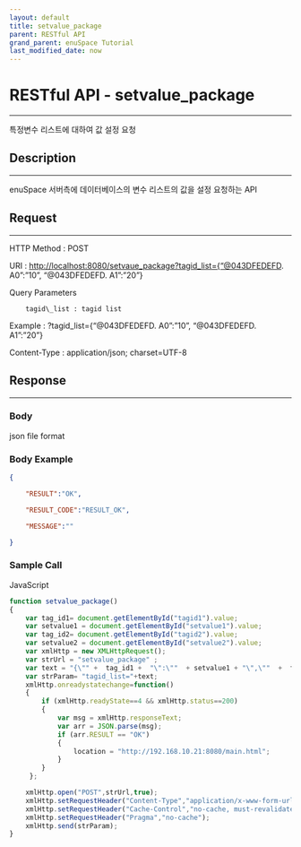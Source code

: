 ```yaml
---
layout: default
title: setvalue_package
parent: RESTful API
grand_parent: enuSpace Tutorial
last_modified_date: now
---
```


# **RESTful API - setvalue\_package**

---

특정변수 리스트에 대하여 값 설정 요청

## **Description**

---

enuSpace 서버측에 데이터베이스의 변수 리스트의 값을 설정 요청하는 API

## **Request**

---

HTTP Method : POST

URI : [http://localhost:8080/setvaue\_package?tagid\_list={“@043DFEDEFD](http://localhost:8080/setvaue_package?tagid_list={“@043DFEDEFD). A0”:”10”, “@043DFEDEFD. A1”:”20”}

Query Parameters

```
    tagid\_list : tagid list
```

Example : ?tagid\_list={“@043DFEDEFD. A0”:”10”, “@043DFEDEFD. A1”:”20”}

Content-Type : application/json; charset=UTF-8

## **Response**

---

### **Body**

json file format

### **Body Example**

```json
{

    "RESULT":"OK",

    "RESULT_CODE":"RESULT_OK",

    "MESSAGE":""

}
```

### **Sample Call**

JavaScript

```js
function setvalue_package()
{
    var tag_id1= document.getElementById("tagid1").value;
    var setvalue1 = document.getElementById("setvalue1").value;
    var tag_id2= document.getElementById("tagid2").value;
    var setvalue2 = document.getElementById("setvalue2").value;
    var xmlHttp = new XMLHttpRequest();
    var strUrl = "setvalue_package" ;
    var text = "{\"" +  tag_id1 +  "\":\""  + setvalue1 + "\",\""  +  tag_id2 +  "\":\""  + setvalue2 + "\"}";
    var strParam= "tagid_list="+text;  
    xmlHttp.onreadystatechange=function()
    {
        if (xmlHttp.readyState==4 && xmlHttp.status==200)
        {        
            var msg = xmlHttp.responseText;
            var arr = JSON.parse(msg);        
            if (arr.RESULT == "OK")
            {
                location = "http://192.168.10.21:8080/main.html";
            }
        }
     };    

    xmlHttp.open("POST",strUrl,true);    
    xmlHttp.setRequestHeader("Content-Type","application/x-www-form-urlencoded;charset=UTF-8");
    xmlHttp.setRequestHeader("Cache-Control","no-cache, must-revalidate");
    xmlHttp.setRequestHeader("Pragma","no-cache");
    xmlHttp.send(strParam);    
}
```



